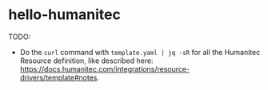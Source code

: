 # hello-humanitec

TODO:
- Do the `curl` command with `template.yaml | jq -sR` for all the Humanitec Resource definition, like described here: https://docs.humanitec.com/integrations/resource-drivers/template#notes.

